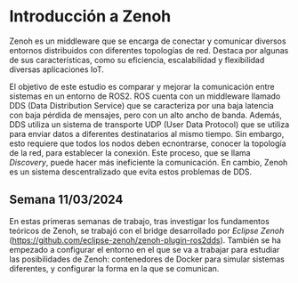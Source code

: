 # Introducción a Zenoh 
  
Zenoh es un middleware que se encarga de conectar y comunicar diversos entornos distribuidos con diferentes topologías de red. Destaca por algunas de sus características, como su eficiencia, escalabilidad y flexibilidad diversas aplicaciones IoT.    

  
El objetivo de este estudio es comparar y mejorar la comunicación entre sistemas en un entorno de ROS2. ROS cuenta con un middleware llamado DDS (Data Distribution Service) que se caracteriza por una baja latencia con baja pérdida de mensajes, pero con un alto ancho de banda. Además, DDS utiliza un sistema de transporte UDP (User Data Protocol) que se utiliza para enviar datos a diferentes destinatarios al mismo tiempo. Sin embargo, esto requiere que todos los nodos deben ecnontrarse, conocer la topología de la red, para establecer la conexión. Este proceso, que se llama *Discovery*, puede hacer más ineficiente la comunicación. En cambio, Zenoh es un sistema descentralizado que evita estos problemas de DDS.  
  
 ## Semana 11/03/2024
 
En estas primeras semanas de trabajo, tras investigar los fundamentos teóricos de Zenoh, se trabajó con el bridge desarrollado por *Eclipse Zenoh* (https://github.com/eclipse-zenoh/zenoh-plugin-ros2dds). También se ha empezado a configurar el entorno en el que se va a trabajar para estudiar las posibilidades de Zenoh: contenedores de Docker para simular sistemas diferentes, y configurar la forma en la que se comunican. 
